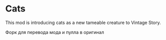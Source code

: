 # Cats
This mod is introducing cats as a new tameable creature to Vintage Story.

Форк для перевода мода и пулла в оригинал
